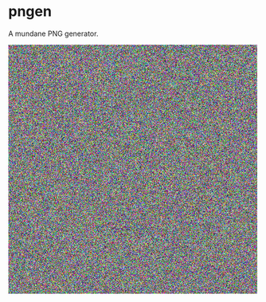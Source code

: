 # pngen
A mundane PNG generator.

!["Example image"](https://raw.githubusercontent.com/dgurney/pngen/master/example.png)
